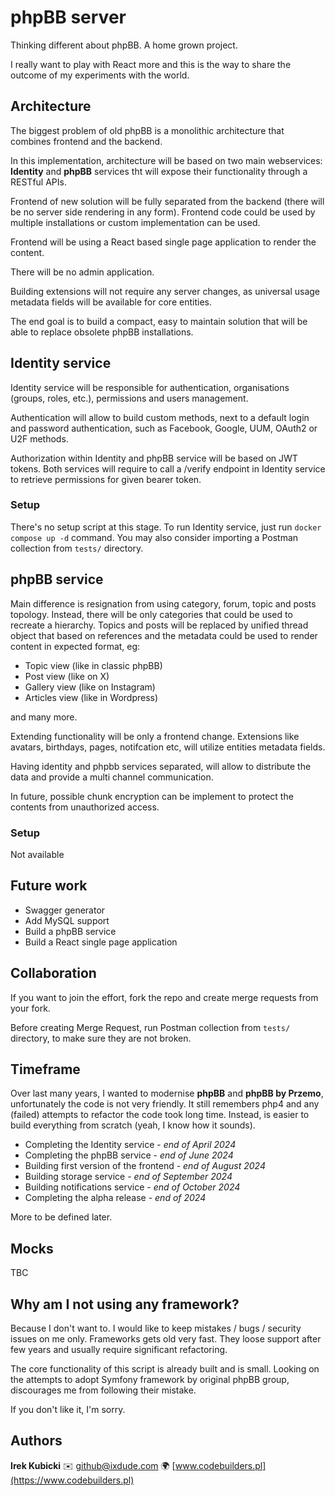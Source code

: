 # phpBB server

Thinking different about phpBB. A home grown project.

I really want to play with React more and this is the way to share the outcome of my experiments with the world.

## Architecture

The biggest problem of old phpBB is a monolithic architecture that combines frontend and the backend.

In this implementation, architecture will be based on two main webservices: **Identity** and **phpBB** services tht will expose their functionality through a RESTful APIs.

Frontend of new solution will be fully separated from the backend (there will be no server side rendering in any form). Frontend code could be used by multiple installations or custom implementation can be used.

Frontend will be using a React based single page application to render the content.

There will be no admin application.

Building extensions will not require any server changes, as universal usage metadata fields will be available for core entities.

The end goal is to build a compact, easy to maintain solution that will be able to replace obsolete phpBB installations.

## Identity service

Identity service will be responsible for authentication, organisations (groups, roles, etc.), permissions and users management.

Authentication will allow to build custom methods, next to a default login and password authentication, such as Facebook, Google, UUM, OAuth2 or U2F methods.

Authorization within Identity and phpBB service will be based on JWT tokens. Both services will require to call a /verify endpoint in Identity service to retrieve permissions for given bearer token.

### Setup

There's no setup script at this stage. To run Identity service, just run `docker compose up -d` command. 
You may also consider importing a Postman collection from `tests/` directory. 

## phpBB service

Main difference is resignation from using category, forum, topic and posts topology. Instead, there will be only categories that could be used to recreate a hierarchy. Topics and posts will be replaced by unified thread object that based on references and the metadata could be used to render content in expected format, eg:

 * Topic view (like in classic phpBB)
 * Post view (like on X)
 * Gallery view (like on Instagram)
 * Articles view (like in Wordpress)

and many more.

Extending functionality will be only a frontend change. Extensions like avatars, birthdays, pages, notifcation etc, will utilize entities metadata fields.

Having identity and phpbb services separated, will allow to distribute the data and provide a multi channel communication. 

In future, possible chunk encryption can be implement to protect the contents from unauthorized access.

### Setup

Not available

## Future work

* Swagger generator
* Add MySQL support
* Build a phpBB service
* Build a React single page application

## Collaboration

If you want to join the effort, fork the repo and create merge requests from your fork.

Before creating Merge Request, run Postman collection from `tests/` directory, to make sure they are not broken.

## Timeframe

Over last many years, I wanted to modernise **phpBB** and **phpBB by Przemo**, unfortunately the code is not very friendly. It still remembers php4 and any (failed) attempts to refactor the code took long time. Instead, is easier to build everything from scratch (yeah, I know how it sounds).

* Completing the Identity service - *end of April 2024*
* Completing the phpBB service - *end of June 2024*
* Building first version of the frontend - *end of August 2024*
* Building storage service - *end of September 2024*
* Building notifications service - *end of October 2024*
* Completing the alpha release - *end of 2024*

More to be defined later.

## Mocks

TBC

## Why am I not using any framework?

Because I don't want to. I would like to keep mistakes / bugs / security issues on me only. Frameworks gets old very fast. They loose support after few years and usually require significant refactoring.

The core functionality of this script is already built and is small. Looking on the attempts to adopt Symfony framework by original phpBB group, discourages me from following their mistake.

If you don't like it, I'm sorry.

## Authors

**Irek Kubicki** ✉️ [github@ixdude.com](mailto:github@ixdude.com?subject=phpBB%20question) 🌍 [www.codebuilders.pl](https://www.codebuilders.pl)

